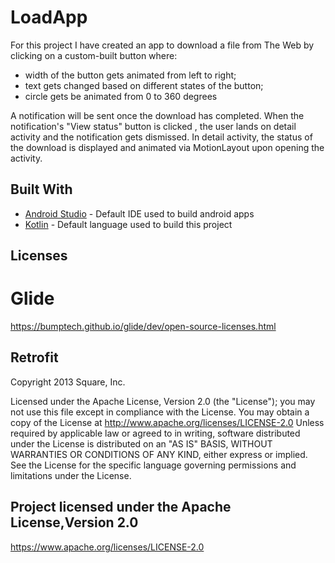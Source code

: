 # LoadApp

For this project I have created an app to download a file from The Web by clicking on a custom-built button where:
 - width of the button gets animated from left to right;
 - text gets changed based on different states of the button;
 - circle gets be animated from 0 to 360 degrees

A notification will be sent once the download has completed. When the notification's "View status" button is clicked , the user lands on detail activity and the notification gets dismissed. In detail activity, the status of the download is displayed and animated via MotionLayout upon opening the activity.


## Built With

* [Android Studio](https://developer.android.com/studio) - Default IDE used to build android apps
* [Kotlin](https://kotlinlang.org/) - Default language used to build this project


## Licenses

Glide
=========

https://bumptech.github.io/glide/dev/open-source-licenses.html

## Retrofit

Copyright 2013 Square, Inc.

Licensed under the Apache License, Version 2.0 (the "License");
you may not use this file except in compliance with the License.
You may obtain a copy of the License at
http://www.apache.org/licenses/LICENSE-2.0
Unless required by applicable law or agreed to in writing, software
distributed under the License is distributed on an "AS IS" BASIS,
WITHOUT WARRANTIES OR CONDITIONS OF ANY KIND, either express or implied.
See the License for the specific language governing permissions and
limitations under the License.

## Project licensed under the Apache License,Version 2.0

https://www.apache.org/licenses/LICENSE-2.0

